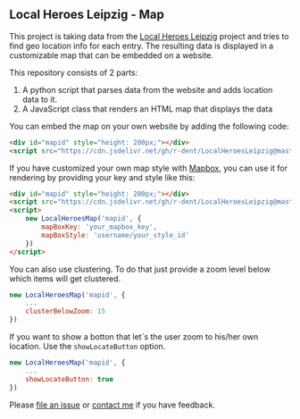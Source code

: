 ## Local Heroes Leipzig - Map

This project is taking data from the [Local Heroes Leipzig](http://local-heroes-leipzig.de/) project and tries to find geo location info for each entry. The resulting data is displayed in a customizable map that can be embedded on a website.

This repository consists of 2 parts:

1. A python script that parses data from the website and adds location data to it.
2. A JavaScript class that renders an HTML map that displays the data

You can embed the map on your own website by adding the following code:

```html
<div id="mapid" style="height: 200px;"></div>
<script src="https://cdn.jsdelivr.net/gh/r-dent/LocalHeroesLeipzig@master/docs/map.js" onload="new LocalHeroesMap('mapid')"></script>
```

If you have customized your own map style with [Mapbox](https://www.mapbox.com/), you can use it for rendering by providing your key and style like this:

```html
<div id="mapid" style="height: 200px;"></div>
<script src="https://cdn.jsdelivr.net/gh/r-dent/LocalHeroesLeipzig@master/docs/map.js"></script>
<script>
    new LocalHeroesMap('mapid', {
        mapBoxKey: 'your_mapbox_key',
        mapBoxStyle: 'username/your_style_id'
    })
</script>
```

You can also use clustering. To do that just provide a zoom level below which items will get clustered.

```javascript
new LocalHeroesMap('mapid', {
    ...
    clusterBelowZoom: 15
})
```

If you want to show a botton that let´s the user zoom to his/her own location. Use the `showLocateButton` option.

```javascript
new LocalHeroesMap('mapid', {
    ...
    showLocateButton: true
})
```

Please [file an issue](https://github.com/r-dent/LocalHeroesLeipzig/issues/new) or [contact me](https://romangille.com/#contact) if you have feedback.
